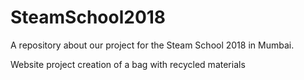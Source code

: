 # SteamSchool2018
A repository about our project for the Steam School 2018 in Mumbai.

Website project creation of a bag with recycled materials 
